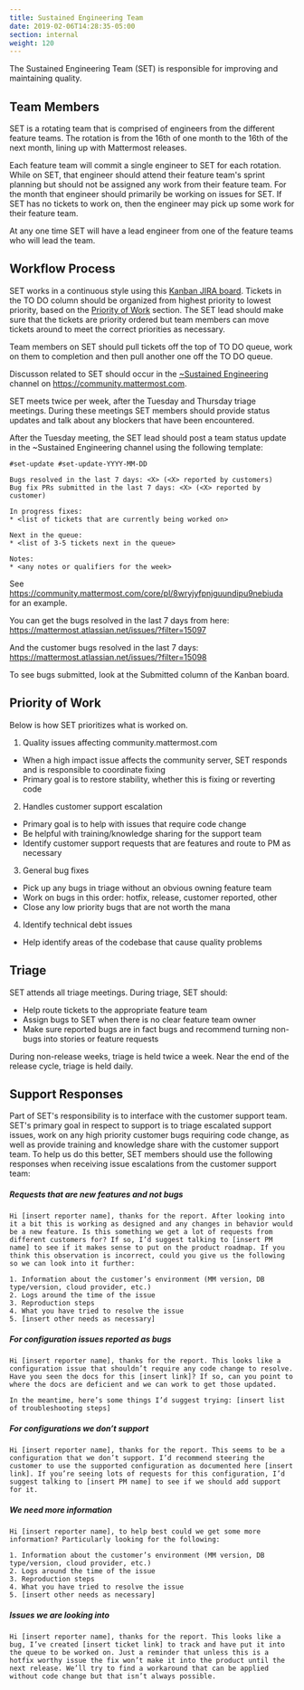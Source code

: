 ```yaml
---
title: Sustained Engineering Team
date: 2019-02-06T14:28:35-05:00
section: internal
weight: 120
---
```


The Sustained Engineering Team (SET) is responsible for improving and maintaining quality.

## Team Members

SET is a rotating team that is comprised of engineers from the different feature teams. The rotation is from the 16th of one month to the 16th of the next month, lining up with Mattermost releases.

Each feature team will commit a single engineer to SET for each rotation. While on SET, that engineer should attend their feature team's sprint planning but should not be assigned any work from their feature team. For the month that engineer should primarily be working on issues for SET. If SET has no tickets to work on, then the engineer may pick up some work for their feature team.

At any one time SET will have a lead engineer from one of the feature teams who will lead the team.

## Workflow Process

SET works in a continuous style using this [Kanban JIRA board](https://mattermost.atlassian.net/secure/RapidBoard.jspa?rapidView=33). Tickets in the TO DO column should be organized from highest priority to lowest priority, based on the [Priority of Work](#priority-of-work) section. The SET lead should make sure that the tickets are priority ordered but team members can move tickets around to meet the correct priorities as necessary.

Team members on SET should pull tickets off the top of TO DO queue, work on them to completion and then pull another one off the TO DO queue.

Discusson related to SET should occur in the [~Sustained Engineering](https://community.mattermost.com/core/channels/sustained-engineering) channel on https://community.mattermost.com.

SET meets twice per week, after the Tuesday and Thursday triage meetings. During these meetings SET members should provide status updates and talk about any blockers that have been encountered.

After the Tuesday meeting, the SET lead should post a team status update in the ~Sustained Engineering channel using the following template:

```
#set-update #set-update-YYYY-MM-DD

Bugs resolved in the last 7 days: <X> (<X> reported by customers)
Bug fix PRs submitted in the last 7 days: <X> (<X> reported by customer)

In progress fixes:
* <list of tickets that are currently being worked on>

Next in the queue:
* <list of 3-5 tickets next in the queue>

Notes:
* <any notes or qualifiers for the week>
```

See https://community.mattermost.com/core/pl/8wryjyfpnjguundipu9nebiuda for an example.

You can get the bugs resolved in the last 7 days from here: https://mattermost.atlassian.net/issues/?filter=15097

And the customer bugs resolved in the last 7 days: https://mattermost.atlassian.net/issues/?filter=15098

To see bugs submitted, look at the Submitted column of the Kanban board.

## Priority of Work

Below is how SET prioritizes what is worked on.

1. Quality issues affecting community.mattermost.com
  * When a high impact issue affects the community server, SET responds and is responsible to coordinate fixing
  * Primary goal is to restore stability, whether this is fixing or reverting code
2. Handles customer support escalation
  * Primary goal is to help with issues that require code change
  * Be helpful with training/knowledge sharing for the support team
  * Identify customer support requests that are features and route to PM as necessary
3. General bug fixes
  * Pick up any bugs in triage without an obvious owning feature team
  * Work on bugs in this order: hotfix, release, customer reported, other
  * Close any low priority bugs that are not worth the mana
4. Identify technical debt issues
  * Help identify areas of the codebase that cause quality problems

## Triage

SET attends all triage meetings. During triage, SET should:

* Help route tickets to the appropriate feature team
* Assign bugs to SET when there is no clear feature team owner
* Make sure reported bugs are in fact bugs and recommend turning non-bugs into stories or feature requests

During non-release weeks, triage is held twice a week. Near the end of the release cycle, triage is held daily.

## Support Responses

Part of SET's responsibility is to interface with the customer support team. SET's primary goal in respect to support is to triage escalated support issues, work on any high priority customer bugs requiring code change, as well as provide training and knowledge share with the customer support team. To help us do this better, SET members should use the following responses when receiving issue escalations from the customer support team:

##### Requests that are new features and not bugs

```
Hi [insert reporter name], thanks for the report. After looking into it a bit this is working as designed and any changes in behavior would be a new feature. Is this something we get a lot of requests from different customers for? If so, I’d suggest talking to [insert PM name] to see if it makes sense to put on the product roadmap. If you think this observation is incorrect, could you give us the following so we can look into it further:

1. Information about the customer’s environment (MM version, DB type/version, cloud provider, etc.)
2. Logs around the time of the issue
3. Reproduction steps
4. What you have tried to resolve the issue
5. [insert other needs as necessary]
```

##### For configuration issues reported as bugs

```
Hi [insert reporter name], thanks for the report. This looks like a configuration issue that shouldn’t require any code change to resolve. Have you seen the docs for this [insert link]? If so, can you point to where the docs are deficient and we can work to get those updated.

In the meantime, here’s some things I’d suggest trying: [insert list of troubleshooting steps]
```

##### For configurations we don’t support

```
Hi [insert reporter name], thanks for the report. This seems to be a configuration that we don’t support. I’d recommend steering the customer to use the supported configuration as documented here [insert link]. If you’re seeing lots of requests for this configuration, I’d suggest talking to [insert PM name] to see if we should add support for it.
```

##### We need more information

```
Hi [insert reporter name], to help best could we get some more information? Particularly looking for the following:

1. Information about the customer’s environment (MM version, DB type/version, cloud provider, etc.)
2. Logs around the time of the issue
3. Reproduction steps
4. What you have tried to resolve the issue
5. [insert other needs as necessary]
```

##### Issues we are looking into

```
Hi [insert reporter name], thanks for the report. This looks like a bug, I’ve created [insert ticket link] to track and have put it into the queue to be worked on. Just a reminder that unless this is a hotfix worthy issue the fix won’t make it into the product until the next release. We’ll try to find a workaround that can be applied without code change but that isn’t always possible.
```

